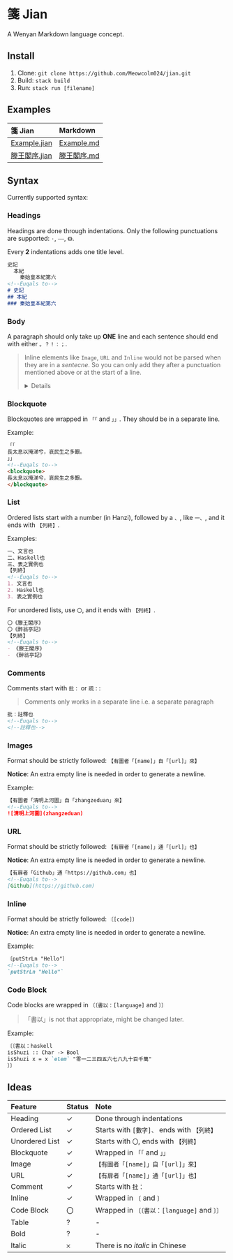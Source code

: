 # 箋 Jian

A Wenyan Markdown language concept.

## Install

1. Clone: `git clone https://github.com/Meowcolm024/jian.git`
2. Build: `stack build`
3. Run: `stack run [filename]`

## Examples

| 箋 Jian                                 | Markdown                            |
| :-------------------------------------- | :---------------------------------- |
| [Example.jian](examples/example.jian)   | [Example.md](examples/example.md)   |
| [滕王閣序.jian](examples/滕王閣序.jian) | [滕王閣序.md](examples/滕王閣序.md) |

## Syntax

Currently supported syntax:

### Headings

Headings are done through indentations. Only the following punctuations are supported: `·`, `——`, `《》`.

Every **2** indentations adds one title level.

``` markdown
史記
  本紀
    秦始皇本紀第六
<!--Euqals to-->
# 史記
## 本紀
### 秦始皇本紀第六
```

### Body

A paragraph should only take up **ONE** line and each sentence should end with either `。？！：；`.

<blockquote>

Inline elements like `Image`, `URL` and `Inline` would not be parsed when they are in a *sentecne*. So you can only add they after a punctuation mentioned above or at the start of a line.

<details>

Try to compare the following:

For `有Haskell码曰：〔putStrLn "Hello"〕乃「安好」也。`, it will be parsed to:

``` markdown
有Haskell码曰：`putStrLn "Hello"`乃「安好」也。
```

While `有Haskell码曰〔putStrLn "Hello"〕乃「安好」也。` will be parsed to `有Haskell码曰〔putStrLn "Hello"〕乃「安好」也。`

Do notice there is a `：` in the first sentence separating them.

</details></blockquote>

### Blockquote

Blockquotes are wrapped in `「「` and `」」`. They should be in a separate line.

Example:

``` markdown
「「
長太息以掩涕兮，哀民生之多艱。
」」
<!--Euqals to-->
<blockquote>
長太息以掩涕兮，哀民生之多艱。
</blockquote>
```

### List

Ordered lists start with a number (in Hanzi), followed by a `、`, like `一、`, and it ends with `【列終】`.

Examples:

``` markdown
一、文言也
二、Haskell也
三、表之實例也
【列終】
<!--Euqals to-->
1. 文言也
2. Haskell也
3. 表之實例也
```

For unordered lists, use `〇`, and it ends with `【列終】`.

``` markdown
〇《滕王閣序》
〇《醉翁亭記》
【列終】
<!--Euqals to-->
- 《滕王閣序》
- 《醉翁亭記》
```

### Comments

Comments start with `批：` or `疏：`:

> Comments only works in a separate line i.e. a separate paragraph

``` markdown
批：註釋也
<!--Euqals to-->
<!--註釋也-->
```

### Images

Format should be strictly followed: `【有圖者「[name]」自「[url]」來】`

**Notice**: An extra empty line is needed in order to generate a newline.

Example:

``` markdown
【有圖者「清明上河圖」自「zhangzeduan」來】
<!--Euqals to-->
![清明上河圖](zhangzeduan)
```

### URL

Format should be strictly followed: `【有扉者「[name]」通「[url]」也】`

**Notice**: An extra empty line is needed in order to generate a newline.

``` markdown
【有扉者「Github」通「https://github.com」也】
<!--Euqals to-->
[Github](https://github.com)
```

### Inline

Format should be strictly followed: `〔[code]〕`

**Notice**: An extra empty line is needed in order to generate a newline.

Example:

``` markdown
〔putStrLn "Hello"〕
<!--Euqals to-->
`putStrLn "Hello"`
```

### Code Block

Code blocks are wrapped in `〔〔書以：[language]` and `〕〕`

> 「書以」is not that appropriate, might be changed later.

Example:

``` markdown
〔〔書以：haskell
isShuzi :: Char -> Bool
isShuzi x = x `elem` "零一二三四五六七八九十百千萬"
〕〕
```

## Ideas

| Feature        | Status | Note                                         |
| :------------- | :----- | :------------------------------------------- |
| Heading        | ✓      | Done through indentations                    |
| Ordered List   | ✓      | Starts with `[數字]、` ends with `【列終】`  |
| Unordered List | ✓      | Starts with `〇`, ends with `【列終】`       |
| Blockquote     | ✓      | Wrapped in `「「` and `」」`                 |
| Image          | ✓      | `【有圖者「[name]」自「[url]」來】`          |
| URL            | ✓      | `【有扉者「[name]」通「[url]」也】`          |
| Comment        | ✓      | Starts with `批：`                           |
| Inline         | ✓      | Wrapped in `〔` and `〕`                     |
| Code Block     | 〇     | Wrapped in `〔〔書以：[language]` and `〕〕` |
| Table          | ?      | -                                            |
| Bold           | ?      | -                                            |
| Italic         | 𐄂     | There is no *italic* in Chinese              |
